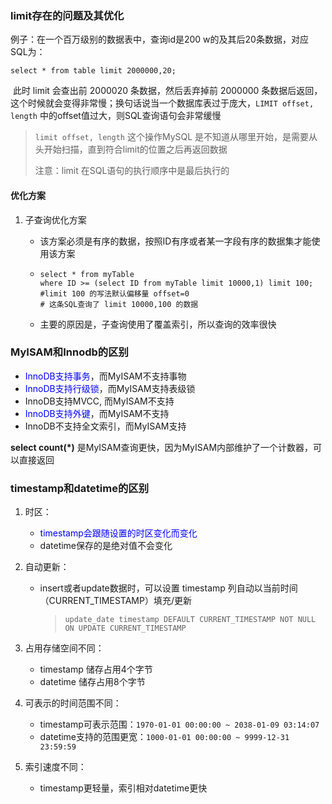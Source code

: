 ### limit存在的问题及其优化

例子：在一个百万级别的数据表中，查询id是200 w的及其后20条数据，对应SQL为：

`select * from table limit 2000000,20;`

​		此时 limit 会查出前 2000020 条数据，然后丢弃掉前 2000000 条数据后返回，这个时候就会变得非常慢；换句话说当一个数据库表过于庞大，`LIMIT offset, length` 中的offset值过大，则SQL查询语句会非常缓慢

> `limit offset, length` 这个操作MySQL 是不知道从哪里开始，是需要从头开始扫描，直到符合limit的位置之后再返回数据
>
> 注意：limit 在SQL语句的执行顺序中是最后执行的

#### 优化方案

1. 子查询优化方案

   - 该方案必须是有序的数据，按照ID有序或者某一字段有序的数据集才能使用该方案

   - ```mysql
     select * from myTable 
     where ID >= (select ID from myTable limit 10000,1) limit 100;
     #limit 100 的写法默认偏移量 offset=0
     # 这条SQL查询了 limit 10000,100 的数据
     ```

   - 主要的原因是，子查询使用了覆盖索引，所以查询的效率很快



### MyISAM和Innodb的区别

- <font color=blue>InnoDB支持事务</font>，而MyISAM不支持事物
- <font color=blue>InnoDB支持行级锁</font>，而MyISAM支持表级锁
- InnoDB支持MVCC, 而MyISAM不支持
- <font color=blue>InnoDB支持外键</font>，而MyISAM不支持
- InnoDB不支持全文索引，而MyISAM支持



**select count(*)** 是MyISAM查询更快，因为MyISAM内部维护了一个计数器，可以直接返回



### timestamp和datetime的区别

1. 时区：

   - <font color=blue>timestamp会跟随设置的时区变化而变化</font>
   - datetime保存的是绝对值不会变化

2. 自动更新：

   - insert或者update数据时，可以设置 timestamp 列自动以当前时间（CURRENT_TIMESTAMP）填充/更新

     > ```mysql
     > update_date timestamp DEFAULT CURRENT_TIMESTAMP NOT NULL ON UPDATE CURRENT_TIMESTAMP
     > ```

3. 占用存储空间不同：

   - timestamp 储存占用4个字节
   - datetime 储存占用8个字节

4. 可表示的时间范围不同：

   - timestamp可表示范围：`1970-01-01 00:00:00 ~ 2038-01-09 03:14:07`
   - datetime支持的范围更宽：`1000-01-01 00:00:00 ~ 9999-12-31 23:59:59`

5. 索引速度不同：

   - timestamp更轻量，索引相对datetime更快



